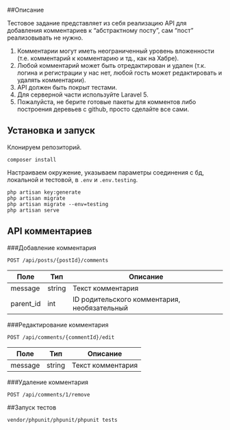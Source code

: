##Описание

Тестовое задание представляет из себя реализацию API для добавления комментариев к “абстрактному посту”, сам “пост” реализовывать не нужно. 
    
1. Комментарии могут иметь неограниченный уровень вложенности (т.е. комментарий к комментарию и тд., как на Хабре).
2. Любой комментарий может быть отредактирован и удален (т.к. логина и регистрации у нас нет, любой гость может редактировать и удалять комментарии).
3. API должен быть покрыт тестами.
4. Для серверной части используйте Laravel 5.
5. Пожалуйста, не берите готовые пакеты для комментов либо построения деревьев с github, просто сделайте все сами. 

## Установка и запуск

Клонируем репозиторий.
```
composer install
```
Настраиваем окружение, указываем параметры соединения с бд, локальной и тестовой, в `.env` и `.env.testing`.
```
php artisan key:generate
php artisan migrate
php artisan migrate --env=testing
php artisan serve
```

## API комментариев
###Добавление комментария

```
POST /api/posts/{postId}/comments
```

Поле|Тип|Описание
---|---|---
message|string|Текст комментария
parent_id|int|ID родительского комментария, необязательный

###Редактирование комментария

```
POST /api/comments/{commentId}/edit
```

Поле|Тип|Описание
---|---|---
message|string|Текст комментария

###Удаление комментария

```
POST /api/comments/1/remove
```

##Запуск тестов

```
vendor/phpunit/phpunit/phpunit tests
```


